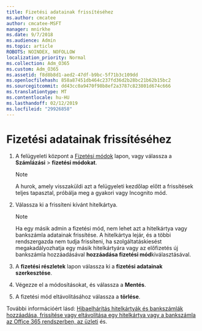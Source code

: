 ```yaml
---
title: Fizetési adatainak frissítéséhez
ms.author: cmcatee
author: cmcatee-MSFT
manager: mnirkhe
ms.date: 9/7/2018
ms.audience: Admin
ms.topic: article
ROBOTS: NOINDEX, NOFOLLOW
localization_priority: Normal
ms.collection: Adm_O365
ms.custom: Adm_O365
ms.assetid: f8d8b8d1-aed2-47df-b9bc-5f71b3c109dd
ms.openlocfilehash: 858a87451db464c237fd36d2b28bc21b62b15bc2
ms.sourcegitcommit: dd43cc0a9470f98b8ef2a3787c823801d674c666
ms.translationtype: MT
ms.contentlocale: hu-HU
ms.lasthandoff: 02/12/2019
ms.locfileid: "29926858"
---
```

# <a name="update-payment-details"></a>Fizetési adatainak frissítéséhez

1. A felügyeleti központ a [Fizetési módok](https://go.microsoft.com/fwlink/p/?linkid=2018806) lapon, vagy válassza a **Számlázási** \> **fizetési módokat**.
    
    > [!NOTE]
    > A hurok, amely visszaküldi azt a felügyeleti kezdőlap előtt a frissítések teljes tapasztal, próbálja meg a gyakori vagy Incognito mód. 
  
2. Válassza ki a frissíteni kívánt hitelkártya.
    
    > [!NOTE]
    > Ha egy másik admin a fizetési mód, nem lehet azt a hitelkártya vagy bankszámla adatainak frissítése. A hitelkártya lejár, és a többi rendszergazda nem tudja frissíteni, ha szolgáltatáskiesést megakadályozhatja egy másik hitelkártyára vagy az előfizetés új bankszámla hozzáadásával **hozzáadása fizetési mód**kiválasztásával. 
  
3. A **fizetési részletek** lapon válassza ki a **fizetési adatainak szerkesztése**.
    
4. Végezze el a módosításokat, és válassza a **Mentés**.
    
5. A fizetési mód eltávolításához válassza a **törlése**.
    
További információért lásd: [Hibaelhárítás hitelkártyák és bankszámlák](https://support.office.com/article/30ba9c83-50d8-4020-90ed-830a5b8c8724) [hozzáadása, frissítése vagy eltávolítása egy hitelkártya vagy a bankszámla az Office 365 rendszerben, az üzleti](https://support.office.com/article/30ba9c83-50d8-4020-90ed-830a5b8c8724) és.
  

